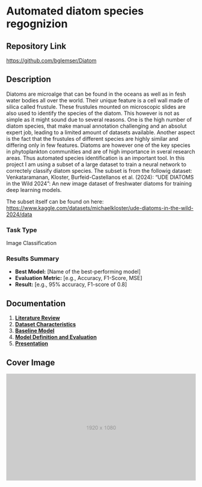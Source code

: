 # Automated diatom species regognizion

## Repository Link

https://github.com/bglemser/Diatom

## Description

Diatoms are microalge that can be found in the oceans as well as in fesh water bodies all over the world. Their unique feature is a cell wall made of silica called frustule. These frustules mounted on microscopic slides are also used to identify the species of the diatom. This however is not as simple as it might sound due to several reasons. One is the high number of diatom species, that make manual annotation challenging and an absolut expert job, leading to a limited amount of datasets available. Another aspect is the fact that the frustules of different species are highly similar and differing only in few features. 
Diatoms are however one of the key species in phytoplankton communities and are of high importance in sveral research areas. Thus automated species identification is an important tool. In this project I am using a subset of a large dataset to train a neural network to correctely classify diatom species. 
The subset is from the followig dataset:
Venkataramanan, Kloster, Burfeid-Castellanos et al. (2024): “UDE DIATOMS in the Wild 2024”: An new image dataset of freshwater diatoms for training deep learning models.

The subset itself can be found on here:
https://www.kaggle.com/datasets/michaelkloster/ude-diatoms-in-the-wild-2024/data


### Task Type

Image Classification

### Results Summary

- **Best Model:** [Name of the best-performing model]
- **Evaluation Metric:** [e.g., Accuracy, F1-Score, MSE]
- **Result:** [e.g., 95% accuracy, F1-score of 0.8]

## Documentation

1. **[Literature Review](0_LiteratureReview/README.md)**
2. **[Dataset Characteristics](1_DatasetCharacteristics/exploratory_data_analysis.ipynb)**
3. **[Baseline Model](2_BaselineModel/baseline_model.ipynb)**
4. **[Model Definition and Evaluation](3_Model/model_definition_evaluation)**
5. **[Presentation](4_Presentation/README.md)**

## Cover Image

![Project Cover Image](CoverImage/cover_image.png)
